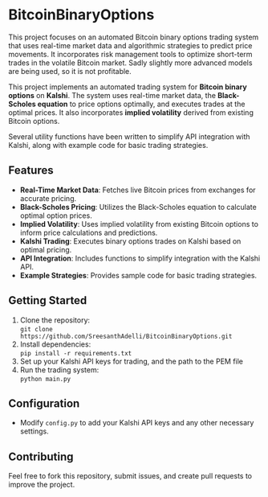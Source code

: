 # BitcoinBinaryOptions
This project focuses on an automated Bitcoin binary options trading system that uses real-time market data and algorithmic strategies to predict price movements. It incorporates risk management tools to optimize short-term trades in the volatile Bitcoin market. Sadly slightly more advanced models are being used, so it is not profitable.

This project implements an automated trading system for **Bitcoin binary options** on **Kalshi**. The system uses real-time market data, the **Black-Scholes equation** to price options optimally, and executes trades at the optimal prices. It also incorporates **implied volatility** derived from existing Bitcoin options.

Several utility functions have been written to simplify API integration with Kalshi, along with example code for basic trading strategies.

## Features
- **Real-Time Market Data**: Fetches live Bitcoin prices from exchanges for accurate pricing.
- **Black-Scholes Pricing**: Utilizes the Black-Scholes equation to calculate optimal option prices.
- **Implied Volatility**: Uses implied volatility from existing Bitcoin options to inform price calculations and predictions.
- **Kalshi Trading**: Executes binary options trades on Kalshi based on optimal pricing.
- **API Integration**: Includes functions to simplify integration with the Kalshi API.
- **Example Strategies**: Provides sample code for basic trading strategies.

## Getting Started
1. Clone the repository:  
   `git clone https://github.com/SreesanthAdelli/BitcoinBinaryOptions.git`
2. Install dependencies:  
   `pip install -r requirements.txt`
3. Set up your Kalshi API keys for trading, and the path to the PEM file
5. Run the trading system:  
   `python main.py`

## Configuration
- Modify `config.py` to add your Kalshi API keys and any other necessary settings.


## Contributing
Feel free to fork this repository, submit issues, and create pull requests to improve the project.

